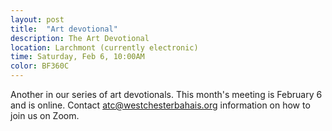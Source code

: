 ```yaml
---
layout: post
title:  "Art devotional"
description: The Art Devotional
location: Larchmont (currently electronic)
time: Saturday, Feb 6, 10:00AM
color: BF360C
---
```

Another in our series of art devotionals. This month's meeting is
February 6 and is online. Contact <atc@westchesterbahais.org> information on how
to join us on Zoom.

